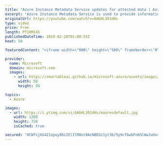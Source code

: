 ```yaml
---
title: "Azure Instance Metadata Service updates for attested data | Azrue Friday"
excerpt: "Azure Instance Metadata Service is used to provide information about a running virtual machine that can be used to configure and manage the machine. With the latest updates, Azure Marketplace vendors can now validate that their image is running in Azure. [01:22] Demo Start   #azure #virtualmachine #azuremarketplace"
originalUrl: https://youtube.com/watch?v=6AbHL301dHs
type: video
price: Free
length: PT10M14S
publishedDateTime: 2019-02-28T01:00:55Z
heat: 50

featuredContent: "<iframe width=\"800\" height=\"500\" frameborder=\"0\" src=\"https://www.youtube.com/embed/6AbHL301dHs\" allow=\"accelerometer; autoplay; encrypted-media; gyroscope; picture-in-picture\" allowfullscreen></iframe>"

provider:
  name: Microsoft
  domain: microsoft.com
  images:
    - url: https://smartableai.github.io/microsoft-azure/assets/images/organizations/microsoft.com-50x50.jpg
      width: 50
      height: 50

topics:
  - Azure

images:
  - url: https://i.ytimg.com/vi/6AbHL301dHs/maxresdefault.jpg
    width: 1280
    height: 720
    isCached: true

secured: "0CWfsjXG421opoy06sIElIlM8ot8AcNBEOz1yt38/5y9cfbwbFnN3lWwJuOn4OMjQYfnNWhjKQgFeBdx+0tBLP5Q3TDLqeXl1KqMLewN4a7iNKgq+0QZaAgx6+lEuPhFseaFvAg5rupCsEnPf0cAfuD7/ztL8F/xO/lPbzdl3o1MDJtnIvNPa7NkFfGl40ExZMnJV1CbSVntR8nnS0gkhrnLMN8FFrRmYmJiCvmHBj4S55AI5tp5A6xhjQI446Sst4GASV0kyMHlbliawSs+vQ38W5tFgpcFiqrk9Dw1jml/1g06blvbJd+sAclNBYfKDkT75EgiHMDBM3fzSKFlEmefh+OEQWGw1b94aY3uo+J5T8zsg/tFEHOX+lVg1XUjgayGteuiCARDrsprqUnzY/VQeGSIJe383kjwtE7p5VA=;HPMEYSYSxeW0HIuPnpGtXA=="
---
```


